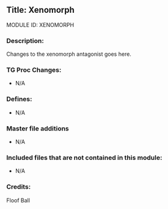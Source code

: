 ## Title: Xenomorph

MODULE ID: XENOMORPH

### Description:

Changes to the xenomorph antagonist goes here.

### TG Proc Changes:

- N/A

### Defines:

- N/A
### Master file additions

- N/A

### Included files that are not contained in this module:

- N/A

### Credits:

Floof Ball